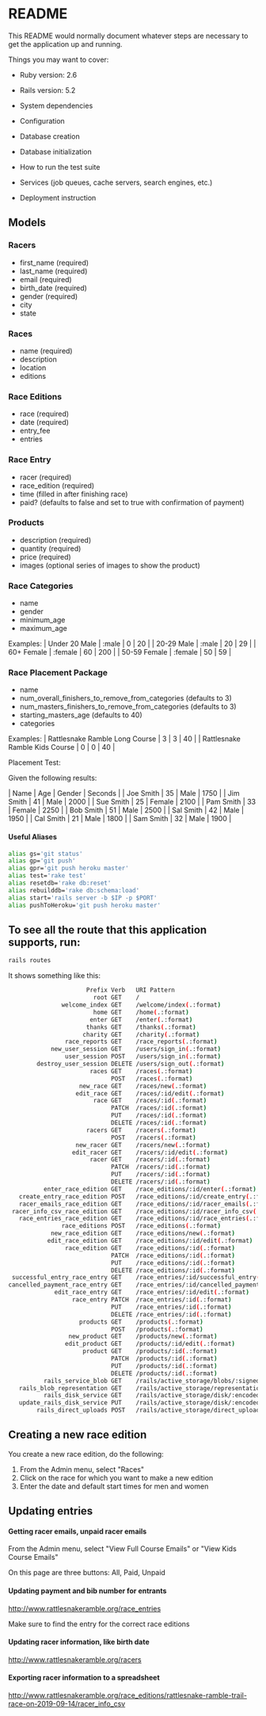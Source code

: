# README

This README would normally document whatever steps are necessary to get the
application up and running.

Things you may want to cover:

* Ruby version: 2.6

* Rails version: 5.2

* System dependencies

* Configuration

* Database creation

* Database initialization

* How to run the test suite

* Services (job queues, cache servers, search engines, etc.)

* Deployment instruction
 
## Models

### Racers

* first_name (required)
* last_name (required)
* email (required)
* birth_date (required)
* gender (required)
* city
* state
 
### Races

* name (required)
* description
* location
* editions

### Race Editions

* race (required)
* date (required)
* entry_fee
* entries

### Race Entry

* racer (required)
* race_edition (required)
* time (filled in after finishing race)
* paid? (defaults to false and set to true with confirmation of payment)

### Products

* description (required)
* quantity (required)
* price (required)
* images (optional series of images to show the product)

### Race Categories

* name
* gender
* minimum_age
* maximum_age

Examples:
  | Under 20 Male | :male   |  0 |  20 |
  | 20-29 Male    | :male   | 20 |  29 |
  | 60+ Female    | :female | 60 | 200 |
  | 50-59 Female  | :female | 50 |  59 |

### Race Placement Package

* name
* num_overall_finishers_to_remove_from_categories (defaults to 3)
* num_masters_finishers_to_remove_from_categories (defaults to 3)
* starting_masters_age (defaults to 40)
* categories

Examples:
  | Rattlesnake Ramble Long Course | 3 | 3 | 40 |
  | Rattlesnake Ramble Kids Course | 0 | 0 | 40 |
  
  
Placement Test:

Given the following results:

|   Name    | Age | Gender | Seconds |
| Joe Smith | 35  |  Male  |   1750  |
| Jim Smith | 41  |  Male  |   2000  |
| Sue Smith | 25  | Female |   2100  |
| Pam Smith | 33  | Female |   2250  |
| Bob Smith | 51  |  Male  |   2500  |
| Sal Smith | 42  |  Male  |   1950  |
| Cal Smith | 21  |  Male  |   1800  |
| Sam Smith | 32  |  Male  |   1900  |

#### Useful Aliases
```bash
alias gs='git status'
alias gp='git push'
alias gpr='git push heroku master'
alias test='rake test'
alias resetdb='rake db:reset'
alias rebuilddb='rake db:schema:load'
alias start='rails server -b $IP -p $PORT'
alias pushToHeroku='git push heroku master'
```

## To see all the route that this application supports, run:

```bash
rails routes
```

It shows something like this:
```bash
                      Prefix Verb   URI Pattern                                                                              Controller#Action
                        root GET    /                                                                                        pages#home
               welcome_index GET    /welcome/index(.:format)                                                                 welcome#index
                        home GET    /home(.:format)                                                                          pages#home
                       enter GET    /enter(.:format)                                                                         pages#enter
                      thanks GET    /thanks(.:format)                                                                        pages#thanks
                     charity GET    /charity(.:format)                                                                       pages#charity
                race_reports GET    /race_reports(.:format)                                                                  pages#race_reports
            new_user_session GET    /users/sign_in(.:format)                                                                 devise/sessions#new
                user_session POST   /users/sign_in(.:format)                                                                 devise/sessions#create
        destroy_user_session DELETE /users/sign_out(.:format)                                                                devise/sessions#destroy
                       races GET    /races(.:format)                                                                         races#index
                             POST   /races(.:format)                                                                         races#create
                    new_race GET    /races/new(.:format)                                                                     races#new
                   edit_race GET    /races/:id/edit(.:format)                                                                races#edit
                        race GET    /races/:id(.:format)                                                                     races#show
                             PATCH  /races/:id(.:format)                                                                     races#update
                             PUT    /races/:id(.:format)                                                                     races#update
                             DELETE /races/:id(.:format)                                                                     races#destroy
                      racers GET    /racers(.:format)                                                                        racers#index
                             POST   /racers(.:format)                                                                        racers#create
                   new_racer GET    /racers/new(.:format)                                                                    racers#new
                  edit_racer GET    /racers/:id/edit(.:format)                                                               racers#edit
                       racer GET    /racers/:id(.:format)                                                                    racers#show
                             PATCH  /racers/:id(.:format)                                                                    racers#update
                             PUT    /racers/:id(.:format)                                                                    racers#update
                             DELETE /racers/:id(.:format)                                                                    racers#destroy
          enter_race_edition GET    /race_editions/:id/enter(.:format)                                                       race_editions#enter
   create_entry_race_edition POST   /race_editions/:id/create_entry(.:format)                                                race_editions#create_entry
   racer_emails_race_edition GET    /race_editions/:id/racer_emails(.:format)                                                race_editions#racer_emails
 racer_info_csv_race_edition GET    /race_editions/:id/racer_info_csv(.:format)                                              race_editions#racer_info_csv
   race_entries_race_edition GET    /race_editions/:id/race_entries(.:format)                                                race_editions#race_entries
               race_editions POST   /race_editions(.:format)                                                                 race_editions#create
            new_race_edition GET    /race_editions/new(.:format)                                                             race_editions#new
           edit_race_edition GET    /race_editions/:id/edit(.:format)                                                        race_editions#edit
                race_edition GET    /race_editions/:id(.:format)                                                             race_editions#show
                             PATCH  /race_editions/:id(.:format)                                                             race_editions#update
                             PUT    /race_editions/:id(.:format)                                                             race_editions#update
                             DELETE /race_editions/:id(.:format)                                                             race_editions#destroy
 successful_entry_race_entry GET    /race_entries/:id/successful_entry(.:format)                                             race_entries#successful_entry
cancelled_payment_race_entry GET    /race_entries/:id/cancelled_payment(.:format)                                            race_entries#cancelled_payment
             edit_race_entry GET    /race_entries/:id/edit(.:format)                                                         race_entries#edit
                  race_entry PATCH  /race_entries/:id(.:format)                                                              race_entries#update
                             PUT    /race_entries/:id(.:format)                                                              race_entries#update
                             DELETE /race_entries/:id(.:format)                                                              race_entries#destroy
                    products GET    /products(.:format)                                                                      products#index
                             POST   /products(.:format)                                                                      products#create
                 new_product GET    /products/new(.:format)                                                                  products#new
                edit_product GET    /products/:id/edit(.:format)                                                             products#edit
                     product GET    /products/:id(.:format)                                                                  products#show
                             PATCH  /products/:id(.:format)                                                                  products#update
                             PUT    /products/:id(.:format)                                                                  products#update
                             DELETE /products/:id(.:format)                                                                  products#destroy
          rails_service_blob GET    /rails/active_storage/blobs/:signed_id/*filename(.:format)                               active_storage/blobs#show
   rails_blob_representation GET    /rails/active_storage/representations/:signed_blob_id/:variation_key/*filename(.:format) active_storage/representations#show
          rails_disk_service GET    /rails/active_storage/disk/:encoded_key/*filename(.:format)                              active_storage/disk#show
   update_rails_disk_service PUT    /rails/active_storage/disk/:encoded_token(.:format)                                      active_storage/disk#update
        rails_direct_uploads POST   /rails/active_storage/direct_uploads(.:format)                                           active_storage/direct_uploads#create
```

## Creating a new race edition

You create a new race edition, do the following:

1. From the Admin menu, select "Races"
2. Click on the race for which you want to make a new edition
3. Enter the date and default start times for men and women

## Updating entries

#### Getting racer emails, unpaid racer emails

From the Admin menu, select "View Full Course Emails" or "View Kids Course Emails"

On this page are three buttons: All, Paid, Unpaid

#### Updating payment and bib number for entrants

http://www.rattlesnakeramble.org/race_entries 

Make sure to find the entry for the correct race editions

#### Updating racer information, like birth date

http://www.rattlesnakeramble.org/racers

#### Exporting racer information to a spreadsheet

http://www.rattlesnakeramble.org/race_editions/rattlesnake-ramble-trail-race-on-2019-09-14/racer_info_csv
